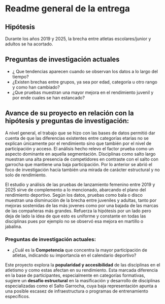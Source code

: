# Readme general de la entrega
## Hipótesis
Durante los años 2019 y 2025, la brecha entre atletas escolares/junior y adultos se ha acortado.
## Preguntas de investigación actuales
- ¿ Que tendencias aparecen cuando se observan los datos a lo largo del tiempo?
- ¿Existen brechas entre grupos, ya sea por edad, categoría u otro rango y como han cambiado?
- ¿Que pruebas muestran una mayor mejora en el rendimiento juvenil y por ende cuales se han estancado?
## Avance de su proyecto en relación con la hipótesis y preguntas de investigación:

A nivel general, el trabajo que se hizo con las bases de datos permitió dar cuenta de que las diferencias existentes entre categorías etarias no se explican únicamente por el rendimiento sino que también por el nivel de participación y acceso. El análisis hecho relevo el factor prueba como un aspecto dominante en aquella segmentación. Disciplinas como salto largo muestran una alta presencia de competidores en contraste con el salto con garrocha que mantiene una baja participación. Por lo anterior se abrió el foco de investigación hacía también una mirada de carácter estructural y no solo de rendimiento.

El estudio y análisis de las pruebas de lanzamiento femenino entre 2019 y 2025 sirve de complemento a lo mencionado, abarcando el plano del rendimiento deportivo. Según los datos, pruebas como bala o disco muestran una disminución de la brecha entre juveniles y adultas, tanto por mejoras sostenidas de las más jovenes como por una bajada de las marcas de las compañeras más grandes. Refuerza la hipótesis por un lado pero deja de lado la idea de que esto es uniforme y constante en todas las disciplinas pues por ejemplo no se observó esa mejora en martillo o jabalina.


### Preguntas de investigación actuales:

* ¿Cuál es la **Competencia** que concentra la mayor participación de atletas, indicando su importancia en el calendario deportivo?


Este proyecto explora la **popularidad y accesibilidad** de las disciplinas en el atletismo y como estas afectan en su rendimiento.  Esta marcada diferencia en la base de participantes, especialmente en categorías formativas, sugiere un **desafío estructural** en la masificación y desarrollo de disciplinas especializadas como el Salto Garrocha, cuya baja representación apunta a una posible escasez de infraestructura o programas de entrenamiento específicos.
